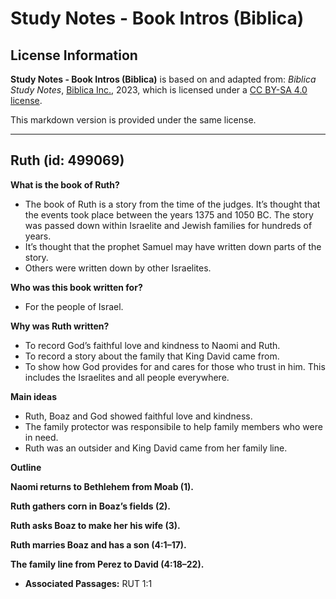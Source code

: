 # Study Notes - Book Intros (Biblica)

## License Information

**Study Notes - Book Intros (Biblica)** is based on and adapted from: _Biblica Study Notes_, [Biblica Inc.](https://www.biblica.com/), 2023, which is licensed under a [CC BY-SA 4.0 license](https://creativecommons.org/licenses/by-sa/4.0/legalcode.en).

This markdown version is provided under the same license.



--------------------------------

## Ruth (id: 499069)

**What is the book of Ruth?**

* The book of Ruth is a story from the time of the judges. It’s thought that the events took place between the years 1375 and 1050 BC. The story was passed down within Israelite and Jewish families for hundreds of years.
* It’s thought that the prophet Samuel may have written down parts of the story.
* Others were written down by other Israelites.

**Who was this book written for?**

* For the people of Israel.

**Why was Ruth written?**

* To record God’s faithful love and kindness to Naomi and Ruth.
* To record a story about the family that King David came from.
* To show how God provides for and cares for those who trust in him. This includes the Israelites and all people everywhere.

**Main ideas**

* Ruth, Boaz and God showed faithful love and kindness.
* The family protector was responsibile to help family members who were in need.
* Ruth was an outsider and King David came from her family line.

**Outline**

**Naomi returns to Bethlehem from Moab (1\).**

**Ruth gathers corn in Boaz’s fields (2\).**

**Ruth asks Boaz to make her his wife (3\).**

**Ruth marries Boaz and has a son (4:1–17\).**

**The family line from Perez to David (4:18–22\).**

* **Associated Passages:** RUT 1:1


